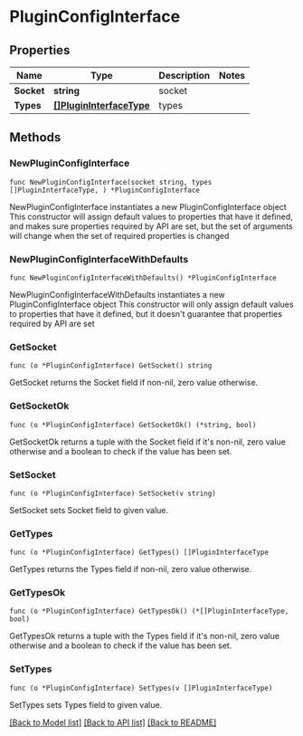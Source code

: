# PluginConfigInterface

## Properties

Name | Type | Description | Notes
------------ | ------------- | ------------- | -------------
**Socket** | **string** | socket | 
**Types** | [**[]PluginInterfaceType**](PluginInterfaceType.md) | types | 

## Methods

### NewPluginConfigInterface

`func NewPluginConfigInterface(socket string, types []PluginInterfaceType, ) *PluginConfigInterface`

NewPluginConfigInterface instantiates a new PluginConfigInterface object
This constructor will assign default values to properties that have it defined,
and makes sure properties required by API are set, but the set of arguments
will change when the set of required properties is changed

### NewPluginConfigInterfaceWithDefaults

`func NewPluginConfigInterfaceWithDefaults() *PluginConfigInterface`

NewPluginConfigInterfaceWithDefaults instantiates a new PluginConfigInterface object
This constructor will only assign default values to properties that have it defined,
but it doesn't guarantee that properties required by API are set

### GetSocket

`func (o *PluginConfigInterface) GetSocket() string`

GetSocket returns the Socket field if non-nil, zero value otherwise.

### GetSocketOk

`func (o *PluginConfigInterface) GetSocketOk() (*string, bool)`

GetSocketOk returns a tuple with the Socket field if it's non-nil, zero value otherwise
and a boolean to check if the value has been set.

### SetSocket

`func (o *PluginConfigInterface) SetSocket(v string)`

SetSocket sets Socket field to given value.


### GetTypes

`func (o *PluginConfigInterface) GetTypes() []PluginInterfaceType`

GetTypes returns the Types field if non-nil, zero value otherwise.

### GetTypesOk

`func (o *PluginConfigInterface) GetTypesOk() (*[]PluginInterfaceType, bool)`

GetTypesOk returns a tuple with the Types field if it's non-nil, zero value otherwise
and a boolean to check if the value has been set.

### SetTypes

`func (o *PluginConfigInterface) SetTypes(v []PluginInterfaceType)`

SetTypes sets Types field to given value.



[[Back to Model list]](../README.md#documentation-for-models) [[Back to API list]](../README.md#documentation-for-api-endpoints) [[Back to README]](../README.md)


